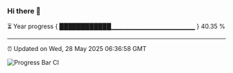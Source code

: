 ### Hi there 👋

⏳ Year progress { ████████████▁▁▁▁▁▁▁▁▁▁▁▁▁▁▁▁▁▁ } 40.35 %

---

⏰ Updated on Wed, 28 May 2025 06:36:58 GMT

![Progress Bar CI](https://github.com/DhruviPatel157/GitHub-Actions-Demo/workflows/Progress%20Bar%20CI/badge.svg)
